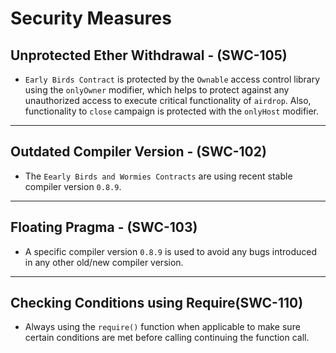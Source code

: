# Security Measures

## Unprotected Ether Withdrawal - (SWC-105)
* ```Early Birds Contract``` is protected by the ```Ownable``` access control library using the ```onlyOwner``` modifier, which helps to protect against any unauthorized access to execute critical functionality of ```airdrop```. Also, functionality to ```close``` campaign is protected with the ```onlyHost``` modifier.

--- 

## Outdated Compiler Version - (SWC-102)
* The ```Eearly Birds and Wormies Contracts``` are using recent stable compiler version ```0.8.9```.

---

## Floating Pragma - (SWC-103)
* A specific compiler version ```0.8.9``` is used to avoid any bugs introduced in any other old/new compiler version.

---

## Checking Conditions using Require(SWC-110)
* Always using the ```require()``` function when applicable to make sure certain conditions are met before calling continuing the function call.